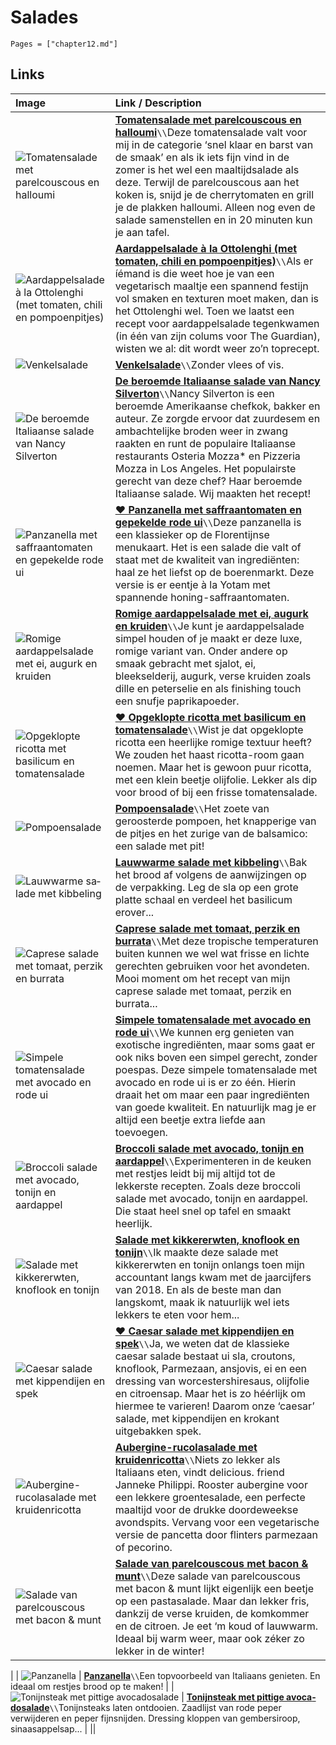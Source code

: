# Salades

```@contents
Pages = ["chapter12.md"]
```

## Links

| Image| Link / Description |
| :--- | :--- |
| ![Tomatensalade met parelcouscous en halloumi](https://www.francescakookt.nl/wp-content/uploads/2021/07/tomatensalade-met-parelcouscous-en-halloumi-1.jpg) | **[Tomatensalade met parelcouscous en halloumi](https://www.francescakookt.nl/tomatensalade-met-parelcouscous-en-halloumi/)**``\\``Deze tomatensalade valt voor mij in de categorie ‘snel klaar en barst van de smaak’ en als ik iets fijn vind in de zomer is het wel een maaltijdsalade als deze. Terwijl de parelcouscous aan het koken is, snijd je de cherrytomaten en grill je de plakken halloumi. Alleen nog even de salade samenstellen en in 20 minuten kun je aan tafel. |
| ![Aardappelsalade à la Ottolenghi (met tomaten, chili en pompoenpitjes)](https://img.culy.nl/images/gCIagHuWWxG0YD5r2jSulWvAZbI=/860x303/smart/filters:quality(80):format(jpeg):background_color(fff)/https%3A%2F%2Fwww.culy.nl%2Fwp-content%2Fuploads%2F2021%2F07%2FDSC00714.jpg) | **[Aardappelsalade à la Ottolenghi (met tomaten, chili en pompoenpitjes)](https://www.culy.nl/recepten/aardappelsalade-ottolenghi/)**``\\``Als er íémand is die weet hoe je van een vegetarisch maaltje een spannend festijn vol smaken en texturen moet maken, dan is het Ottolenghi wel. Toen we laatst een recept voor aardappelsalade tegenkwamen (in één van zijn colums voor The Guardian), wisten we al: dit wordt weer zo’n toprecept. |
| ![Venkelsalade](https://static.ah.nl/static/recepten/img_008153_1600x_JPG.jpg) | **[Venkelsalade](https://www.ah.nl/allerhande/recept/R-R810542/venkelsalade)**``\\``Zonder vlees of vis. |
| ![De beroemde Italiaanse salade van Nancy Silverton](https://img.culy.nl/images/74kHagyBCCnoXNmlwSCpx5jAVFA=/860x303/smart/filters:format(jpeg):quality(80)/https%3A%2F%2Fwww.culy.nl%2Fwp-content%2Fuploads%2F2019%2F08%2F1_italiaanse-salade.jpg) | **[De beroemde Italiaanse salade van Nancy Silverton](https://www.culy.nl/recepten/beroemde-italiaanse-salade/)**``\\``Nancy Silverton is een beroemde Amerikaanse chefkok, bakker en auteur. Ze zorgde ervoor dat zuurdesem en ambachtelijke broden weer in zwang raakten en runt de populaire Italiaanse restaurants Osteria Mozza* en Pizzeria Mozza in Los Angeles. Het populairste gerecht van deze chef? Haar beroemde Italiaanse salade. Wij maakten het recept! |
| ![Panzanella met saffraantomaten en gepekelde rode ui](https://deliciousmagazine.nl/site/app/uploads/2020/08/PANZANELLA-772x1024.jpg) | **[♥ Panzanella met saffraantomaten en gepekelde rode ui](https://deliciousmagazine.nl/site/recept/wprm-ottolenghis-panzanella-met-saffraantomaten-en-gepekelde-rode-ui/)**``\\``Deze panzanella is een klassieker op de Florentijnse menukaart. Het is een salade die valt of staat met de kwaliteit van ingrediënten: haal ze het liefst op de boerenmarkt. Deze versie is er eentje à la Yotam met spannende honing-saffraantomaten. |
| ![Romige aardappelsalade met ei, augurk en kruiden](https://www.francescakookt.nl/wp-content/uploads/2020/07/romige-aardappelsalade-met-ei-kruiden-en-augurk-1.jpg) | **[Romige aardappelsalade met ei, augurk en kruiden](https://www.francescakookt.nl/romige-aardappelsalade-met-ei-augurk-en-kruiden/)**``\\``Je kunt je aardappelsalade simpel houden of je maakt er deze luxe, romige variant van. Onder andere op smaak gebracht met sjalot, ei, bleekselderij, augurk, verse kruiden zoals dille en peterselie en als finishing touch een snufje paprikapoeder. |
| ![Opgeklopte ricotta met basilicum en tomatensalade](https://img.culy.nl/images/BfAGzs1sB-j9fzfIB0qwPSGT0bk=/768x271/smart/filters:format(jpeg):quality(80)/https%3A%2F%2Fwww.culy.nl%2Fwp-content%2Fuploads%2F2019%2F05%2F2_opgeklopte-ricotta-room.jpg) | **[♥ Opgeklopte ricotta met basilicum en tomatensalade](https://www.culy.nl/recepten/opgeklopte-ricotta-basilicum/)**``\\``Wist je dat opgeklopte ricotta een heerlijke romige textuur heeft? We zouden het haast ricotta-room gaan noemen. Maar het is gewoon puur ricotta, met een klein beetje olijfolie. Lekker als dip voor brood of bij een frisse tomatensalade. |
| ![Pom­poen­sa­la­de](https://static.ah.nl/static/recepten/img_008624_445x297_JPG.jpg) | **[Pom­poen­sa­la­de](https://www.ah.nl/allerhande/recept/R-R861182/pompoensalade)**``\\``Het zoete van geroosterde pompoen, het knapperige van de pitjes en het zurige van de balsamico: een salade met pit! |
| ![Lauw­war­me sa­la­de met kib­be­ling](https://static.ah.nl/static/recepten/img_012120_445x297_JPG.jpg) | **[Lauw­war­me sa­la­de met kib­be­ling](https://www.ah.nl/allerhande/recept/R-R151578/lauwwarme-salade-met-kibbeling)**``\\``Bak het brood af volgens de aanwijzingen op de verpakking. Leg de sla op een grote platte schaal en verdeel het basilicum erover... |
| ![Caprese salade met tomaat, perzik en burrata](https://www.francescakookt.nl/wp-content/uploads/2019/07/caprese-salade-met-tomaat-perzik-en-burrata-1.jpg) | **[Caprese salade met tomaat, perzik en burrata](https://www.francescakookt.nl/caprese-salade-met-tomaat-perzik-en-burrata/)**``\\``Met deze tropische temperaturen buiten kunnen we wel wat frisse en lichte gerechten gebruiken voor het avondeten. Mooi moment om het recept van mijn caprese salade met tomaat, perzik en burrata... |
| ![Simpele tomatensalade met avocado en rode ui](https://img.culy.nl/images/_sPfKMGPPiIIoRhmVs-mklrctMA=/768x271/smart/filters:format(jpeg):quality(80)/https%3A%2F%2Fwww.culy.nl%2Fwp-content%2Fuploads%2F2019%2F06%2F2_tomatensalade-met-avocado.jpg) | **[Simpele tomatensalade met avocado en rode ui](https://www.culy.nl/recepten/simpele-tomatensalade-met-avocado/)**``\\``We kunnen erg genieten van exotische ingrediënten, maar soms gaat er ook niks boven een simpel gerecht, zonder poespas. Deze simpele tomatensalade met avocado en rode ui is er zo één. Hierin draait het om maar een paar ingrediënten van goede kwaliteit. En natuurlijk mag je er altijd een beetje extra liefde aan toevoegen. |
| ![Broccoli salade met avocado, tonijn en aardappel](https://www.francescakookt.nl/wp-content/uploads/Broccoli-salade-met-avocado-tonijn-en-aardappel_1.jpg) | **[Broccoli salade met avocado, tonijn en aardappel](https://www.francescakookt.nl/broccoli-salade-met-avocado-tonijn-en-aardappel/)**``\\``Experimenteren in de keuken met restjes leidt bij mij altijd tot de lekkerste recepten. Zoals deze broccoli salade met avocado, tonijn en aardappel. Die staat heel snel op tafel en smaakt heerlijk. |
| ![Salade met kikkererwten, knoflook en tonijn](https://www.francescakookt.nl/wp-content/uploads/2019/07/salade-met-kikkererwten-knoflook-en-tonijn-1.jpg) | **[Salade met kikkererwten, knoflook en tonijn](https://www.francescakookt.nl/salade-met-kikkererwten-knoflook-en-tonijn/)**``\\``Ik maakte deze salade met kikkererwten en tonijn onlangs toen mijn accountant langs kwam met de jaarcijfers van 2018. En als de beste man dan langskomt, maak ik natuurlijk wel iets lekkers te eten voor hem... |
| ![Caesar salade met kippendijen en spek](https://img.culy.nl/images/ECrZSmdV27WF7SWGDw78VZuJ8o4=/768x271/smart/filters:format(jpeg):quality(80)/https%3A%2F%2Fwww.culy.nl%2Fwp-content%2Fuploads%2F2013%2F01%2FCaesar-salade-met-kippendijen-en-spek2.jpg) | **[♥ Caesar salade met kippendijen en spek](https://www.culy.nl/recepten/culy-homemade-caesar-salade-met-kippendijen-en-spek/)**``\\``Ja, we weten dat de klassieke caesar salade bestaat ui sla, croutons, knoflook, Parmezaan, ansjovis, ei en een dressing van worcestershiresaus, olijfolie en citroensap. Maar het is zo héérlijk om hiermee te varieren! Daarom onze ‘caesar’ salade, met kippendijen en krokant uitgebakken spek. |
| ![Aubergine-rucolasalade met kruidenricotta](https://deliciousmagazine.nl/site/app/uploads/2015/05/salaade.jpg) | **[Aubergine-rucolasalade met kruidenricotta](https://deliciousmagazine.nl/site/2017/02/23/groentesalade-the-italian-way/)**``\\``Niets zo lekker als Italiaans eten, vindt delicious. friend Janneke Philippi. Rooster aubergine voor een lekkere groentesalade, een perfecte maaltijd voor de drukke doordeweekse avondspits. Vervang voor een vegetarische versie de pancetta door flinters parmezaan of pecorino. |
| ![Salade van parelcouscous met bacon & munt](https://img.culy.nl/images/nfLi2Sl5f4Z3ESOwyqzV-EynAZI=/768x271/smart/filters:format(jpeg):quality(80)/https%3A%2F%2Fwww.culy.nl%2Fwp-content%2Fuploads%2F2017%2F06%2F2_parelcouscous_bacon.jpg) | **[Salade van parelcouscous met bacon & munt](https://www.culy.nl/recepten/salade-van-parelcouscous/)**``\\``Deze salade van parelcouscous met bacon & munt lijkt eigenlijk een beetje op een pastasalade. Maar dan lekker fris, dankzij de verse kruiden, de komkommer en de citroen. Je eet ‘m koud of lauwwarm. Ideaal bij warm weer, maar ook zéker zo lekker in de winter!
 |
| ![Pan­za­nel­la](https://static.ah.nl/static/recepten/img_080646_445x297_JPG.jpg) | **[Pan­za­nel­la](https://www.ah.nl/allerhande/recept/R-R549772/panzanella)**``\\``Een topvoorbeeld van Italiaans genieten. En ideaal om restjes brood op te maken! |
| ![To­nijn­steak met pit­ti­ge avo­ca­do­sa­la­de](https://static.ah.nl/static/recepten/img_013928_445x297_JPG.jpg) | **[To­nijn­steak met pit­ti­ge avo­ca­do­sa­la­de](https://www.ah.nl/allerhande/recept/R-R491474/tonijnsteak-met-pittige-avocadosalade)**``\\``Tonijnsteaks laten ontdooien. Zaadlijst van rode peper verwijderen en peper fijnsnijden. Dressing kloppen van gembersiroop, sinaasappelsap... |
||